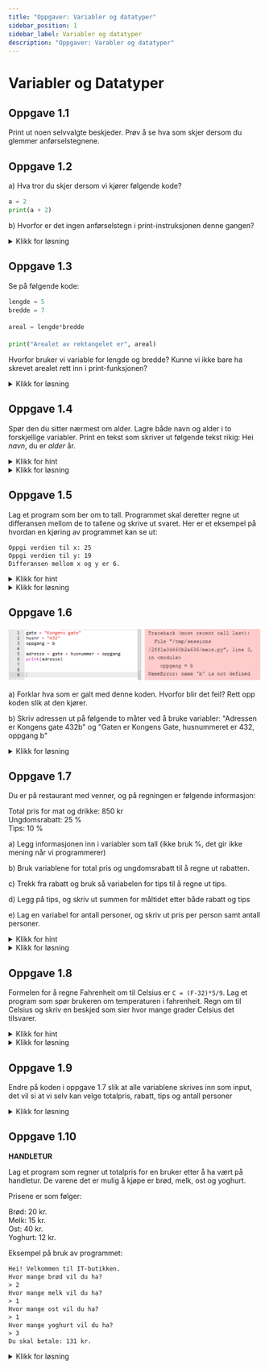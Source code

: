 ```yaml
---
title: "Oppgaver: Variabler og datatyper"
sidebar_position: 1
sidebar_label: Variabler og datatyper
description: "Oppgaver: Varabler og datatyper"
---
```


# Variabler og Datatyper

## Oppgave 1.1

Print ut noen selvvalgte beskjeder. Prøv å se hva som skjer dersom du glemmer anførselstegnene.

## Oppgave 1.2 

a) Hva tror du skjer dersom vi kjører følgende kode? 

```python
a = 2
print(a + 2)
``` 

b) Hvorfor er det ingen anførselstegn i print-instruksjonen denne gangen?

<details>
    <summary>Klikk for løsning</summary>

Koden printer ut 4. Vi kan ikke bruke anførselstegn fordi det ikke er en streng vi skal printe ut.

</details>

## Oppgave 1.3

Se på følgende kode:

```python
lengde = 5
bredde = 7

areal = lengde*bredde

print("Arealet av rektangelet er", areal)
```
Hvorfor bruker vi variable for lengde og bredde? Kunne vi ikke bare ha skrevet arealet rett inn i print-funksjonen?

<details>
<summary>Klikk for løsning</summary>

Variabler gir bedre oversikt når man leser koden. Dersom man ønsker å regne areal for et annet rektangel er det mye lettere å endre på verdien på variablene enn å gå inn i resten av koden for å endre på tallene. Dette blir spesielt viktig jo større koden er.

</details>

## Oppgave 1.4

Spør den du sitter nærmest om alder. Lagre både navn og alder i to forskjellige variabler. Print en tekst som skriver ut følgende tekst rikig: Hei *navn*, du er *alder* år.

<details>
<summary>Klikk for hint</summary>

Lag et input-felt for navn og alder. Husk komma i mellom strenger og variable når du printer ut.

</details>

<details>
<summary>Klikk for løsning</summary>

```python
navn = input("Hva heter du? ")
alder = input("Hvor gammel er du? ")

print("Hei", navn, "du er", alder, "år")
```

</details>

## Oppgave 1.5

Lag et program som ber om to tall. Programmet skal deretter regne ut differansen mellom de to tallene og skrive ut svaret. Her er et eksempel på hvordan en kjøring av programmet kan se ut:

```
Oppgi verdien til x: 25
Oppgi verdien til y: 19
Differansen mellom x og y er 6.
```

<details>
<summary>Klikk for hint</summary>

Husk at det som bruker skriver inn alltid blir tekst, du må konvertere til flyttall (float) eller heltall (int). Eks: `float(input("Oppgi verdien til x: "))`

</details>

<details>
<summary>Klikk for løsning</summary>

```python
x = float(input("Oppgi verdien til x: "))
y = float(input("Oppgi verdien til y: "))
diff = x - y
print("Differansen mellom x og y er ", diff)
```

</details>

## Oppgave 1.6

![oppgave 5](../bilder/oppgave_5.png)

a) Forklar hva som er galt med denne koden. Hvorfor blir det feil? Rett opp koden slik at den kjører.

b) Skriv adressen ut på følgende to måter ved å bruke variabler: "Adressen er Kongens gate 432b" og "Gaten er Kongens Gate, husnummeret er 432, oppgang b" 

<details>
<summary>Klikk for løsning</summary>

a) I linje 3 er b skrevet uten anførselstegn. Da leter programmet etter en variabel som heter `b`, som ikke finnes.

b)

```python
gate = "Kongens gate"
husnr = "432"
oppgang = "b"

print("Adressen er", gate + husnummer + oppgang)
print("Gaten er", gate, ", husnummeret er", husnr, "oppgang", oppgang)
```

</details>

## Oppgave 1.7

Du er på restaurant med venner, og på regningen er følgende informasjon:

Total pris for mat og drikke: 850 kr<br />
Ungdomsrabatt: 25 %<br />
Tips: 10 %

a) Legg informasjonen inn i variabler som tall (ikke bruk %, det gir ikke mening når vi programmerer)

b) Bruk variablene for total pris og ungdomsrabatt til å regne ut rabatten.

c) Trekk fra rabatt og bruk så variabelen for tips til å regne ut tips. 

d) Legg på tips, og skriv ut summen for måltidet etter både rabatt og tips 

e) Lag en variabel for antall personer, og skriv ut pris per person samt antall personer.

<details>
<summary>Klikk for hint</summary>
<p>

- Lag de tre variablene
- Husk prosentformlene: pris*rabatt/100 gir selve rabatten
- Lag egne variabler for alle mellomregningen.
- Bruk mellomregningene til å regne ut det som skal betales
- Print ut alle variabler du er usikre på underveis så er det lettere å finne ut om matematikken stemmer

</p>
</details>


<details><summary>Klikk for løsning</summary>

```python
# Her regner vi tips før rabatt, man kan argumentere for at det kan gjøres motsatt

pris = 850
rabatt_prosent = 25
tips = 10
ant_pers = 3

rabatt_kr = pris*rabatt_prosent/100
tips_kr = pris*tips_kr

totalt = pris - rabatt_kr + tips_kr/100
per_pers = totalt/ant_pers

print("Pris etter rabatt og tips er", totalt, "det blir", per_pers, "kr per person")
```

</details>

## Oppgave 1.8

Formelen for å regne Fahrenheit om til Celsius er `C = (F-32)*5/9`. Lag et program som spør brukeren om temperaturen i fahrenheit. Regn om til Celsius og skriv en beskjed som sier hvor mange grader Celsius det tilsvarer. 

<details>
<summary>Klikk for hint</summary>

- Lag en input som tar inn temperatur, husk å gjøre om til desimaltall
- Regn ut Celsius med formelen, lagre i en ny variabel
- Skriv ut variabelen sammen med input variabelen i en passende tekst

</details>


<details>
<summary>Klikk for løsning</summary>

```python
f_heit = float(input("Hvor mange Fahrenheit? "))
celsius = (f_heit-32)*5/9

print(f_heit, "Fahrenheit tilsvarer, celsius, "grader Celsius")
```

</details>

## Oppgave 1.9

Endre på koden i oppgave 1.7 slik at alle variablene skrives inn som input, det vil si at vi selv kan velge totalpris, rabatt, tips og antall personer 

<details>
<summary>Klikk for løsning</summary>

```python
pris = float(input("Hva kostet måltidet? "))
rabatt_prosent = float(input("Har du eventuell rabatt? "))
tips = float(input("Vil du gi tips (oppgi i prosent) "))
ant_pers = float(input("Hvor mange er dere? "))

rabatt_kr = pris*rabatt_prosent/100
tips_kr = pris*tips_kr

totalt = pris - rabatt_kr + tips_kr/100
per_pers = totalt/ant_pers

print("Pris etter rabatt og tips er", totalt, "det blir", per_pers, "kr per person")
```

</details>

## Oppgave 1.10

**HANDLETUR**

Lag et program som regner ut totalpris for en bruker etter å ha vært på handletur. De varene det er mulig å kjøpe er brød, melk, ost og yoghurt.

Prisene er som følger:

Brød: 20 kr.<br />
Melk: 15 kr.<br />
Ost: 40 kr.<br />
Yoghurt: 12 kr.

Eksempel på bruk av programmet:
```
Hei! Velkommen til IT-butikken.
Hvor mange brød vil du ha?
> 2
Hvor mange melk vil du ha?
> 1
Hvor mange ost vil du ha?
> 1
Hvor mange yoghurt vil du ha?
> 3
Du skal betale: 131 kr.
```

<details>
<summary>Klikk for løsning</summary>

```python
#priser
brød = 20
melk = 15
ost = 40
youghurt = 12

# handling
print("-- Velkommen til IT-butikken --")
print("Hvor mange brød vil du ha?")
ant_brød = int(input("> "))
print("Hvor mange melk vil du ha?")
ant_melk = int(input("> "))
print("Hvor mange oster vil du ha?")
ant_ost = int(input("> "))
print("Hvor mange yoghurt vil du ha?")
ant_yoghurt = int(input("> "))

# utregning av pris
pris = brød * ant_brød + melk * ant_melk + ost * ant_ost + youghurt * ant_yoghurt
print("Du skal betale ", pris, " kr.")
print("-- Takk for handelen --")
```

</details>
